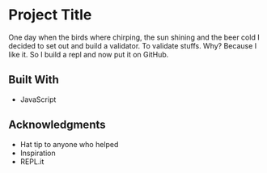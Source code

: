 # Project Title

One day when the birds where chirping, the sun shining and the beer cold I decided to set out and build a validator. To validate stuffs. Why? Because I like it. So I build a repl and now put it on GitHub.

## Built With

* JavaScript

## Acknowledgments

* Hat tip to anyone who helped
* Inspiration
* REPL.it
